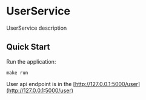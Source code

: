 # UserService

UserService description

## Quick Start

Run the application:

    make run

User api endpoint is in the  [http://127.0.0.1:5000/user](http://127.0.0.1:5000/user)


